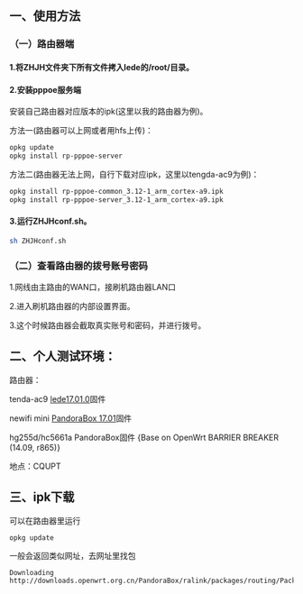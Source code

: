 ## 一、使用方法
### （一）路由器端
#### 1.将ZHJH文件夹下所有文件拷入lede的/root/目录。
#### 2.安装pppoe服务端
安装自己路由器对应版本的ipk(这里以我的路由器为例)。

方法一(路由器可以上网或者用hfs上传)：
```sh
opkg update
opkg install rp-pppoe-server
```

方法二(路由器无法上网，自行下载对应ipk，这里以tengda-ac9为例)：
```sh
opkg install rp-pppoe-common_3.12-1_arm_cortex-a9.ipk
opkg install rp-pppoe-server_3.12-1_arm_cortex-a9.ipk
```
#### 3.运行ZHJHconf.sh。
```sh
sh ZHJHconf.sh
```
### （二）查看路由器的拨号账号密码

1.网线由主路由的WAN口，接刷机路由器LAN口

2.进入刷机路由器的内部设置界面。

3.这个时候路由器会截取真实账号和密码，并进行拨号。

## 二、个人测试环境：
路由器：

tenda-ac9 [lede17.01.0](https://downloads.lede-project.org/releases/17.01.0/targets/bcm53xx/generic)固件

newifi mini [PandoraBox 17.01](http://downloads.pandorabox.com.cn/pandorabox-16-10-stable/targets/ralink/mt7620/)固件

hg255d/hc5661a PandoraBox固件 {Base on OpenWrt BARRIER BREAKER (14.09, r865)}

地点：CQUPT

## 三、ipk下载
可以在路由器里运行
```
opkg update
```
一般会返回类似网址，去网址里找包
```
Downloading http://downloads.openwrt.org.cn/PandoraBox/ralink/packages/routing/Packages.gz.
```
